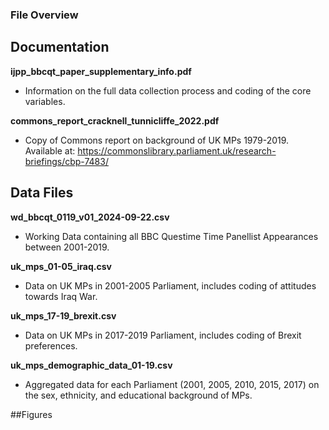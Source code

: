 ### File Overview

## Documentation
**ijpp_bbcqt_paper_supplementary_info.pdf**
* Information on the full data collection process and coding of the core variables.

**commons_report_cracknell_tunnicliffe_2022.pdf**
* Copy of Commons report on background of UK MPs 1979-2019. Available at: https://commonslibrary.parliament.uk/research-briefings/cbp-7483/



## Data Files
**wd_bbcqt_0119_v01_2024-09-22.csv**
* Working Data containing all BBC Questime Time Panellist Appearances between 2001-2019.

**uk_mps_01-05_iraq.csv**
* Data on UK MPs in 2001-2005 Parliament, includes coding of attitudes towards Iraq War.

**uk_mps_17-19_brexit.csv**
* Data on UK MPs in 2017-2019 Parliament, includes coding of Brexit preferences.

**uk_mps_demographic_data_01-19.csv**
* Aggregated data for each Parliament (2001, 2005, 2010, 2015, 2017) on the sex, ethnicity, and educational background of MPs.


##Figures
